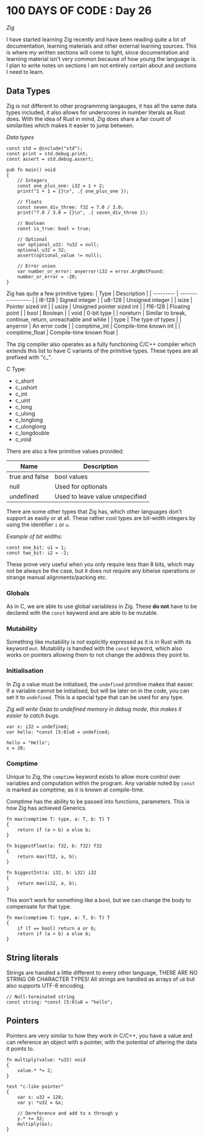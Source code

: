 # 100 DAYS OF CODE : Day 26
*Zig*

I have started learning Zig recently and have been reading quite a lot of documentation, learning materials and other external learning sources. This is where my written sections will come to light, since documentation and learning material isn't very common because of how young the language is. I plan to write notes on sections I am not entirely certain about and sections I need to learn.

## Data Types
Zig is not different to other programming langauges, it has all the same data types included, it also allows for underscores in number literals as Rust does. With the idea of Rust in mind, Zig does share a fair count of similarities which makes it easier to jump between.

*Data types*
```zig
const std = @include("std");
const print = std.debug.print;
const assert = std.debug.assert;

pub fn main() void
{
    // Integers
    const one_plus_one: i32 = 1 + 2;
    print("1 + 1 = {}\n", .{ one_plus_one });

    // floats
    const seven_div_three: f32 = 7.0 / 3.0;
    print("7.0 / 3.0 = {}\n", .{ seven_div_three });

    // Boolean
    const is_true: bool = true;

    // Optional
    var optional_u32: ?u32 = null;
    optional_u32 = 32;
    assert(optional_value != null);

    // Error union
    var number_or_error: anyerror!i32 = error.ArgNotFound;
    number_or_error = -20;
}
```

Zig has quite a few primitive types:
|   Type    |   Description         |
| --------- | -----------------     |
| i8-128    | Signed integer        |
| u8-128    | Unsigned integer      |
| isize     | Pointer sized int     |
| usize     | Unsigned pointer sized int    |
| f16-128   | Floating point        |
| bool      | Boolean               |
| void      | 0-bit type            |
| noreturn  | Similar to break, continue, return, unreachable and while |
| type      | The type of types     |
| anyerror  | An error code         |
| comptime_int  | Compile-time known int |
| comptime_float | Compile-time known float |

The zig compiler also operates as a fully functioning C/C++ compiler which extends this list to have C variants of the primitive types. These types are all prefixed with "c_".

C Type:
- c_short
- c_ushort
- c_int
- c_uint
- c_long
- c_ulong
- c_longlong
- c_ulonglong
- c_longdouble
- c_void

There are also a few primitive values provided:

| Name              | Description           |
| -----             | -----------------     |
| true and false    | bool values           |
| null              | Used for optionals    |
| undefined         | Used to leave value unspecified |

There are some other types that Zig has, which other languages don't support as easily or at all. These rather cool types are bit-width integers by using the identifier `i` or `u`.

*Example of bit widths:*
```zig
const one_bit: u1 = 1;
const two_bit: i2 = -2;
```

These prove very useful when you only require less than 8 bits, which may not be always be the case, but it does not require any bitwise operations or strange manual alignments/packing etc.

### Globals
As in C, we are able to use global variabless in Zig. These **do not** have to be declared with the `const` keyword and are able to be mutable.

### Mutability
Something like mutability is not explicitly expressed as it is in Rust with its keyword `mut`. Mutability is handled with the `const` keyword, which also works on pointers allowing them to not change the address they point to.

### Initialisation
In Zig a value must be initialised, the `undefined` primitive makes that easier. If a variable cannot be initialised, but will be later on in the code, you can set it to `undefined`. This is a special type that can be used for any type.

*Zig will write 0xaa to undefined memory in debug mode, this makes it easier to catch bugs.*

```zig
var x: i32 = undefined;
var hello: *const [5:0]u8 = undefined;

hello = "Hello";
x = 20;
```

### Comptime
Unique to Zig, the `comptime` keyword exists to allow more control over variables and computation within the program. Any variable noted by `const` is marked as comptime, as it is known at compile-time.

Comptime has the ability to be passed into functions, parameters. This is how Zig has achieved Generics.

```zig
fn max(comptime T: type, a: T, b: T) T
{
    return if (a > b) a else b;
}

fn biggestFloat(a: f32, b: f32) f32
{
    return max(f32, a, b);
}

fn biggestInt(a: i32, b: i32) i32
{
    return max(i32, a, b);
}
```

This won't work for something like a bool, but we can change the body to compensate for that type.

```zig
fn max(comptime T: type, a: T, b: T) T
{
    if (T == bool) return a or b;
    return if (a > b) a else b;
}
```

## String literals
Strings are handled a little different to every other language, THERE ARE NO STRING OR CHARACTER TYPES! All strings are handled as arrays of `u8` but also supports UTF-8 encoding.

```zig
// Null-terminated string
const string: *const [5:0]u8 = "hello";
```

## Pointers
Pointers are very similar to how they work in C/C++, you have a value and can reference an object with a pointer, with the potential of altering the data it points to.

```zig
fn multiply(value: *u32) void
{
    value.* *= 2;
}

test "c-like pointer"
{
    var x: u32 = 128;
    var y: *u32 = &x;

    // Dereference and add to x through y
    y.* += 32;
    multiply(&x);
}
```